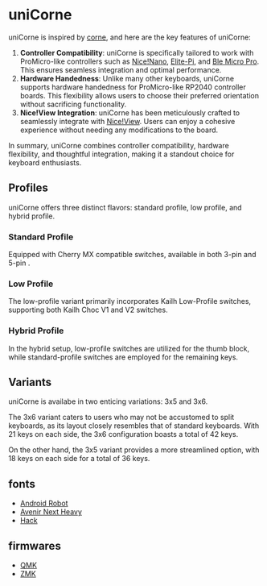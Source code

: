 # uniCorne

uniCorne is inspired by [corne](foostatn/crkbd), and here are the key features of uniCorne:

1. **Controller Compatibility**: uniCorne is specifically tailored to work with ProMicro-like controllers such as [Nice!Nano](https://nicekeyboards.com/docs/nice-nano/), [Elite-Pi](https://docs.keeb.io/elite-pi-guide), and [Ble Micro Pro](https://sekigon-gonnoc.github.io/BLE-Micro-Pro/#/). This ensures seamless integration and optimal performance.
1. **Hardware Handedness**: Unlike many other keyboards, uniCorne supports hardware handedness for ProMicro-like RP2040 controller boards. This flexibility allows users to choose their preferred orientation without sacrificing functionality.
1. **Nice!View Integration**: uniCorne has been meticulously crafted to seamlessly integrate with [Nice!View](https://nicekeyboards.com/docs/nice-view/). Users can enjoy a cohesive experience without needing any modifications to the board.

In summary, uniCorne combines controller compatibility, hardware flexibility, and thoughtful integration, making it a standout choice for keyboard enthusiasts.

## Profiles
uniCorne offers three distinct flavors: standard profile, low profile, and hybrid profile.

### Standard Profile
Equipped with Cherry MX compatible switches, available in both 3-pin and 5-pin .

### Low Profile
The low-profile variant primarily incorporates Kailh Low-Profile switches, supporting both Kailh Choc V1 and V2 switches.

### Hybrid Profile
In the hybrid setup, low-profile switches are utilized for the thumb block, while standard-profile switches are employed for the remaining keys.

## Variants
uniCorne is availabe in two enticing variations: 3x5 and 3x6.

The 3x6 variant caters to users who may not be accustomed to split keyboards, as its layout closely resembles that of standard keyboards. With 21 keys on each side, the 3x6 configuration boasts a total of 42 keys.

On the other hand, the 3x5 variant provides a more streamlined option, with 18 keys on each side for a total of 36 keys.

## fonts
 - [Android Robot](https://www.1001freefonts.com/android-robot.font)
 - [Avenir Next Heavy](https://en.maisfontes.com/avenir-next-heavy.font)
 - [Hack](https://www.1001freefonts.com/hack.font)

## firmwares
 - [QMK](https://github.com/Thunderbird2086/tb2086-qmk)
 - [ZMK](https://github.com/Thunderbird2086/unicorne-zmk-config)
